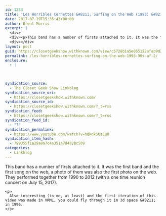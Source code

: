 ```yaml
---
id: 1233
title: 'Les Horribles Cernettes &#8211; Surfing on the Web (1993) &#8211; 90s af'
date: 2017-07-19T15:36:43+00:00
author: Brent Morris
excerpt: |
  <div>
  <div><p>This band has a number of firsts attached to it. It was the first band and the first song on the web, a photo of them was also the first photo on the web. They performed together from 1990 to 2012 (with a one time reunion concert on&nbsp;July 15, 2017).&nbsp;</p><p>Also interesting (to me, at least) and the first iteration of this video was made in VRML, you could fly through it in 3d space - in 1996.&nbsp;</p></div></div>
  <div></div>
layout: post
guid: https://closetgeekshow.withknown.com/view/c5728b1a5e065122afab9d247f0aacb7
permalink: /les-horribles-cernettes-surfing-on-the-web-1993-90s-af-2/
enclosure:
  - |
    
    
    
syndication_source:
  - The Closet Geek Show Linkblog
syndication_source_uri:
  - https://closetgeekshow.withknown.com/
syndication_source_id:
  - https://closetgeekshow.withknown.com/?_t=rss
syndication_feed:
  - https://closetgeekshow.withknown.com/?_t=rss
syndication_feed_id:
  - "7"
syndication_permalink:
  - https://www.youtube.com/watch?v=hQkdk5OzEu8
syndication_item_hash:
  - 799355f1a29a8a7c4a351a7d4828c509
categories:
  - Linkblog
---
```

<div class="known-bookmark">
  <div class="e-content">
    <p>
      This band has a number of firsts attached to it. It was the first band and the first song on the web, a photo of them was also the first photo on the web. They performed together from 1990 to 2012 (with a one time reunion concert on July 15, 2017). 
    </p>
    
    <p>
      Also interesting (to me, at least) and the first iteration of this video was made in VRML, you could fly through it in 3d space &#8211; in 1996. 
    </p>
  </div>
</div>

<div>
</div>